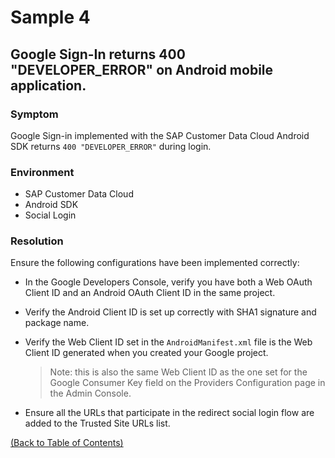 # Sample 4
## Google Sign-In returns 400 "DEVELOPER_ERROR" on Android mobile application.

### Symptom
Google Sign-in implemented with the SAP Customer Data Cloud Android SDK returns `400 "DEVELOPER_ERROR"` during login.

### Environment
- SAP Customer Data Cloud
- Android SDK
- Social Login
  
### Resolution
Ensure the following configurations have been implemented correctly:
- In the Google Developers Console, verify you have both a Web OAuth Client ID and an Android OAuth Client ID in the same project.
- Verify the Android Client ID is set up correctly with SHA1 signature and package name.
- Verify the Web Client ID set in the `AndroidManifest.xml` file is the Web Client ID generated when you created your Google project.
  
  > Note: this is also the same Web Client ID as the one set for the Google Consumer Key field on the Providers Configuration page in the Admin Console.

- Ensure all the URLs that participate in the redirect social login flow are added to the Trusted Site URLs list.

[(Back to Table of Contents)](README.md)
